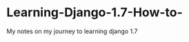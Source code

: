 Learning-Django-1.7-How-to-
===========================

My notes on my journey to learning django 1.7
